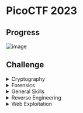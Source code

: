 # **PicoCTF 2023**
## **Progress**

![image](https://github.com/TITANs1506/CTF-Writeups/assets/42516564/d7c41454-25b1-4947-adaf-5b0c1d3dc4fb)

## **Challenge**
<details>
 <summary>Cryptography</summary>
  
  * [**HideAndSee**](https://github.com/TITANs1506/CTF-Writeups/tree/main/PicoCTF%202023/Cryptography/HideToSee)
  * [**ReadMyCert**](https://github.com/TITANs1506/CTF-Writeups/tree/main/PicoCTF%202023/Cryptography/ReadMyCert)
  * [**rotation**](https://github.com/TITANs1506/CTF-Writeups/tree/main/PicoCTF%202023/Cryptography/rotation)
  
</details>


<details>
 <summary>Forensics</summary>
  
  * [**FindandOpen**](https://github.com/TITANs1506/CTF-Writeups/tree/main/PicoCTF%202023/Forensics/FindandOpen)
  * [**MSB**](https://github.com/TITANs1506/CTF-Writeups/tree/main/PicoCTF%202023/Forensics/MSB)
  * [**PcapPoisioning**](https://github.com/TITANs1506/CTF-Writeups/tree/main/PicoCTF%202023/Forensics/PcapPoisioning)
  * [**hideme**](https://github.com/TITANs1506/CTF-Writeups/tree/main/PicoCTF%202023/Forensics/hideme)
  * [**who is it**](https://github.com/TITANs1506/CTF-Writeups/tree/main/PicoCTF%202023/Forensics/who%20is%20it)
  
</details>


<details>
 <summary>General Skills</summary>
  
  * [**Permissions**](https://github.com/TITANs1506/CTF-Writeups/tree/main/PicoCTF%202023/General%20Skills/Permissions)
  * [**Special**](https://github.com/TITANs1506/CTF-Writeups/tree/main/PicoCTF%202023/General%20Skills/Special)
  * [**Specialer**](https://github.com/TITANs1506/CTF-Writeups/tree/main/PicoCTF%202023/General%20Skills/Specialer)
  * [**chrono**](https://github.com/TITANs1506/CTF-Writeups/tree/main/PicoCTF%202023/General%20Skills/chrono)
  * [**vmoney-ware**](https://github.com/TITANs1506/CTF-Writeups/tree/main/PicoCTF%202023/General%20Skills/money-ware)
  * [**repetitions**](https://github.com/TITANs1506/CTF-Writeups/tree/main/PicoCTF%202023/General%20Skills/repetitions)
  * [**useless**](https://github.com/TITANs1506/CTF-Writeups/tree/main/PicoCTF%202023/General%20Skills/useless)
  
</details>

  
<details>
 <summary>Reverse Engineering</summary>
  
  * [**Reverse**](https://github.com/TITANs1506/CTF-Writeups/tree/main/PicoCTF%202023/Reverse%20Engineering/Reverse)
  * [**Safe Opener 2**](https://github.com/TITANs1506/CTF-Writeups/tree/main/PicoCTF%202023/Reverse%20Engineering/Safe%20Opener%202)
  * [**timer**](https://github.com/TITANs1506/CTF-Writeups/tree/main/PicoCTF%202023/Reverse%20Engineering/timer)
  
</details>

  
<details>
 <summary>Web Exploitation</summary>
  
  * [**MatchTheRegex**](https://github.com/TITANs1506/CTF-Writeups/tree/main/PicoCTF%202023/Web%20Exploitation/MatchTheRegex)
  * [**More SQLi**](https://github.com/TITANs1506/CTF-Writeups/tree/main/PicoCTF%202023/Web%20Exploitation/More%20SQLi)
  * [**SOAP**](https://github.com/TITANs1506/CTF-Writeups/tree/main/PicoCTF%202023/Web%20Exploitation/SOAP)
  * [**findme**](https://github.com/TITANs1506/CTF-Writeups/tree/main/PicoCTF%202023/Web%20Exploitation/findme)
  
</details>











